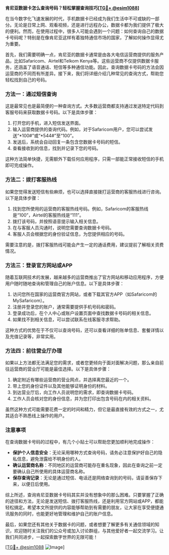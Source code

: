 **肯尼亚数据卡怎么查询号码？轻松掌握查询技巧[[TG💪+ @esim1088](https://t.me/s/esim1088)]**

在当今数字化飞速发展的时代，手机数据卡已经成为我们生活中不可或缺的一部分。无论是日常上网、观看视频，还是进行远程办公，数据卡都为我们提供了极大的便利。然而，在使用过程中，很多人可能会遇到一个问题：如何查询自己的数据卡号码呢？特别是在像肯尼亚这样有着独特通信市场的国家，了解如何操作显得尤为重要。

首先，我们需要明确一点，肯尼亚的数据卡通常是由各大电信运营商提供的服务产品，比如Safaricom、Airtel和Telkom Kenya等。这些运营商不仅提供数据卡服务，还涵盖了语音通话、短信等多种通信功能。因此，查询数据卡号码的方法会因运营商的不同而有所差异。接下来，我们将详细介绍几种常见的查询方式，帮助您轻松找到自己的号码。

### 方法一：通过短信查询

这是最常见也是最简便的一种查询方式。大多数运营商都支持通过发送特定代码到客服号码来获取数据卡号码。以下是具体步骤：

1. 打开您的手机，进入短信发送界面。
2. 输入运营商提供的查询代码。例如，对于Safaricom用户，您可以尝试发送“*100#”或“*544#”至“100”。
3. 发送后，系统会自动回复一条包含您数据卡号码的短信。
4. 查看接收到的信息，找到并记录下您的号码。

这种方法简单快捷，无需额外下载任何应用程序，只需一部能正常接收短信的手机即可完成操作。

### 方法二：拨打客服热线

如果您觉得发送短信有些麻烦，也可以选择直接拨打运营商的客服热线进行咨询。以下是具体步骤：

1. 找到您所使用的运营商的客服热线号码。例如，Safaricom的客服热线是“100”，Airtel的客服热线是“111”。
2. 拨打该号码，并按照语音提示输入相关信息。
3. 在与客服人员沟通时，说明您需要查询数据卡号码。
4. 客服人员会根据您的身份验证信息，为您提供相应的号码。

需要注意的是，拨打客服热线可能会产生一定的通话费用，建议提前了解相关资费情况。

### 方法三：登录官方网站或APP

随着互联网技术的发展，越来越多的运营商推出了官方网站和移动应用程序，方便用户随时随地查询和管理自己的账户信息。以下是具体步骤：

1. 访问您所在国家的运营商官方网站，或者下载其官方APP（如Safaricom的MySafaricom）。
2. 注册并登录您的账户，通常需要提供手机号码和密码。
3. 登录成功后，在个人中心或账户设置页面中查找数据卡号码的相关信息。
4. 如果找不到相关信息，可以尝试联系在线客服寻求帮助。

这种方式的优势在于不仅可以查询号码，还可以查看详细的账单信息、套餐详情以及充值记录等，非常实用。

### 方法四：前往营业厅办理

如果以上方法都无法满足您的需求，或者您更倾向于面对面解决问题，那么亲自前往运营商的营业厅可能是最佳选择。以下是具体步骤：

1. 确定附近有哪些运营商的营业网点，并选择离您最近的一个。
2. 带上您的身份证件以及其他能够证明身份的材料。
3. 到达营业厅后，向工作人员说明您的需求，即查询数据卡号码。
4. 工作人员会核对您的身份信息，并为您打印出包含号码在内的相关资料。

虽然这种方式可能需要花费一定的时间和精力，但它是最直接有效的方式之一，尤其适合不熟悉线上操作的用户。

### 注意事项

在查询数据卡号码的过程中，有几个小贴士可以帮助您更加顺利地完成操作：

- **保护个人信息安全**：无论采用哪种方式查询号码，请务必注意保护好自己的隐私信息，避免泄露给不明身份的人。
- **确认运营商名称**：不同地区的运营商可能存在重名现象，因此在查询之前一定要确认自己所使用的具体运营商名称。
- **保存查询记录**：无论是通过短信、电话还是网络查询到的号码，请妥善保存下来，以便日后使用。

综上所述，查询肯尼亚数据卡号码其实并没有想象中的那么困难。只要掌握了正确的途径和方法，无论是发送短信、拨打客服热线，还是利用官方网站或APP，都能轻松搞定。希望本文所提供的内容能够帮助到有需要的朋友，让大家在享受便捷通讯服务的同时，也能更好地管理和维护自己的账户信息。

最后，如果您还有其他关于数据卡的问题，或者想要了解更多有关通信领域的知识，欢迎随时关注我们的公众号或加入讨论群组，与其他爱好者一起交流学习。让我们共同进步，一起探索数字世界的无限可能！

[[TG💪+ @esim1088](https://t.me/s/esim1088) ![Image](https://i.postimg.cc/4NQfJmqS/Snipaste-2025-05-13-00-14-12.png)]